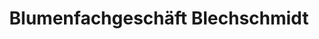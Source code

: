 ---
title: "Blumenfachgeschäft Blechschmidt"
url: /drebach/blumenfachgeschaeft-blechschmidt/
shop: Blumen
---
